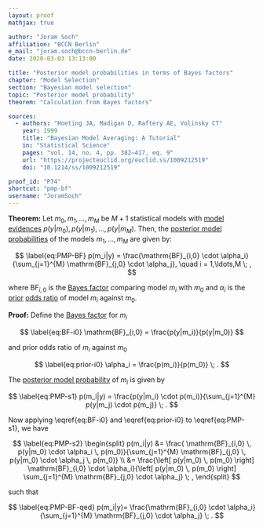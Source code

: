 ```yaml
---
layout: proof
mathjax: true

author: "Joram Soch"
affiliation: "BCCN Berlin"
e_mail: "joram.soch@bccn-berlin.de"
date: 2020-03-03 13:13:00

title: "Posterior model probabilities in terms of Bayes factors"
chapter: "Model Selection"
section: "Bayesian model selection"
topic: "Posterior model probability"
theorem: "Calculation from Bayes factors"

sources:
  - authors: "Hoeting JA, Madigan D, Raftery AE, Volinsky CT"
    year: 1999
    title: "Bayesian Model Averaging: A Tutorial"
    in: "Statistical Science"
    pages: "vol. 14, no. 4, pp. 382–417, eq. 9"
    url: "https://projecteuclid.org/euclid.ss/1009212519"
    doi: "10.1214/ss/1009212519"

proof_id: "P74"
shortcut: "pmp-bf"
username: "JoramSoch"
---
```



**Theorem:** Let $m_0, m_1, \ldots, m_M$ be $M+1$ statistical models with [model evidences](/D/lme) $p(y \vert m_0), p(y \vert m_1), \ldots, p(y \vert m_M)$. Then, the [posterior model probabilities](/D/pmp) of the models $m_1, \ldots, m_M$ are given by:

$$ \label{eq:PMP-BF}
p(m_i|y) = \frac{\mathrm{BF}_{i,0} \cdot \alpha_i}{\sum_{j=1}^{M} \mathrm{BF}_{j,0} \cdot \alpha_j}, \quad i = 1,\ldots,M \; ,
$$

where $\mathrm{BF}_{i,0}$ is the [Bayes factor](/D/lbf) comparing model $m_i$ with $m_0$ and $\alpha_i$ is the [prior](/D/prior) [odds ratio](/D/odds) of model $m_i$ against $m_0$.


**Proof:** Define the [Bayes factor](/D/lbf) for $m_i$

$$ \label{eq:BF-i0}
\mathrm{BF}_{i,0} = \frac{p(y|m_i)}{p(y|m_0)}
$$

and prior odds ratio of $m_i$ against $m_0$

$$ \label{eq:prior-i0}
\alpha_i = \frac{p(m_i)}{p(m_0)} \; .
$$

The [posterior model probability](/P/pmp-der) of $m_i$ is given by

$$ \label{eq:PMP-s1}
p(m_i|y) = \frac{p(y|m_i) \cdot p(m_i)}{\sum_{j=1}^{M} p(y|m_j) \cdot p(m_j)} \; .
$$

Now applying \eqref{eq:BF-i0} and \eqref{eq:prior-i0} to \eqref{eq:PMP-s1}, we have

$$ \label{eq:PMP-s2}
\begin{split}
p(m_i|y) &= \frac{ \mathrm{BF}_{i,0} \, p(y|m_0) \cdot \alpha_i \, p(m_0)}{\sum_{j=1}^{M} \mathrm{BF}_{j,0} \, p(y|m_0) \cdot \alpha_j \, p(m_0)} \\
&= \frac{\left[ p(y|m_0) \, p(m_0) \right] \mathrm{BF}_{i,0} \cdot \alpha_i}{\left[ p(y|m_0) \, p(m_0) \right] \sum_{j=1}^{M} \mathrm{BF}_{j,0} \cdot \alpha_j} \; ,
\end{split}
$$

such that

$$ \label{eq:PMP-BF-qed}
p(m_i|y)= \frac{\mathrm{BF}_{i,0} \cdot \alpha_i}{\sum_{j=1}^{M} \mathrm{BF}_{j,0} \cdot \alpha_j} \; .
$$